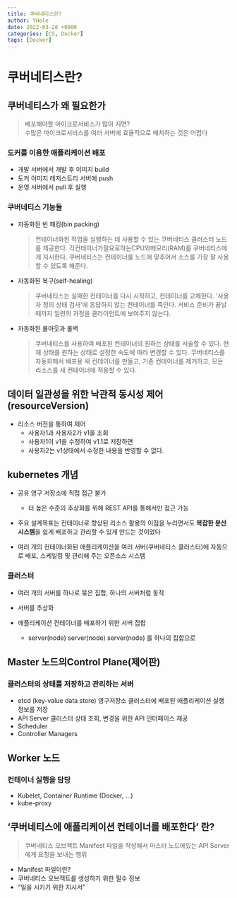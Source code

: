 ```yaml
---
title: 쿠버네티스란?
author: YHole
date: 2022-03-28 +0900
categories: [CS, Docker]
tags: [Docker]
---
```


# 쿠버네티스란?

## 쿠버네티스가 왜 필요한가

> 배포해야할 마이크로서비스가 많아 지면?  
> 수많은 마이크로서비스를 여러 서버에 효율적으로 배치하는 것은 어렵다

### 도커를 이용한 애플리케이션 배포

- 개발 서버에서 개발 후 이미지 build
- 도커 이미지 레지스트리 서버에 push
- 운영 서버에서 pull 후 실행

### 쿠버네티스 기능들

- 자동화된 빈 패킹(bin packing)

  > 컨테이너화된 작업을 실행하는 데 사용할 수 있는
  > 쿠버네티스 클러스터 노드를 제공한다.
  > 각컨테이너가필요로하는CPU와메모리(RAM)를 쿠버네티스에게 지시한다.
  > 쿠버네티스는 컨테이너를 노드에 맞추어서 소스를 가장 잘 사용할 수 있도록 해준다.

- 자동화된 복구(self-healing)

  > 쿠버네티스는 실패한 컨테이너를 다시 시작하고, 컨테이너를 교체한다.
  > '사용자 정의 상태 검사'에 응답하지 않는 컨테이너를 죽인다.
  > 서비스 준비가 끝날 때까지 일련의 과정을 클라이언트에 보여주지 않는다.

- 자동화된 롤아웃과 롤백

  > 쿠버네티스를 사용하여 배포된 컨테이너의 원하는 상태를 서술할 수 있다.
  > 현재 상태를 원하는 상태로 설정한 속도에 따라 변경할 수 있다.
  > 쿠버네티스를 자동화해서 배포용 새 컨테이너를 만들고, 기존 컨테이너를 제거하고, 모든 리소스를 새 컨테이너에 적용할 수 있다.

## 데이터 일관성을 위한 낙관적 동시성 제어(resourceVersion)

- 리소스 버전을 통하여 제어
  - 사용자1과 사용자2가 v1을 조회
  - 사용자1이 v1을 수정하여 v1.1로 저장하면
  - 사용자2는 v1상태에서 수정한 내용을 반영할 수 없다.

## kubernetes 개념

- 공유 영구 저장소에 직접 접근 불가
  - 더 높은 수준의 추상화를 위해 REST API를 통해서만 접근 가능
- 주요 설계목표는 컨테이너로 향상된 리소스 활용의 이점을 누리면서도 **복잡한 분산시스템**을 쉽게 배포하고 관리할 수 있게 만드는 것이었다

- 여러 개의 컨테이너화된 애플리케이션을
  여러 서버(쿠버네티스 클러스터)에 자동으로 배포, 스케일링 및 관리해 주는 오픈소스 시스템

### 클러스터

- 여러 개의 서버를 하나로 묶은 집합, 하나의 서버처럼 동작
- 서버를 추상화

- 애플리케이션 컨테이너를 배포하기 위한 서버 집합
  - server(node) server(node) server(node) 를 하나의 집합으로

## Master 노드의Control Plane(제어판)

### 클러스터의 상태를 저장하고 관리하는 서버

- etcd (key-value data store) 영구저장소
  클러스터에 배포된 애플리케이션 실행 정보를 저장
- API Server
  클러스터 상태 조회, 변경을 위한 API 인터페이스 제공
- Scheduler
- Controller Managers

## Worker 노드

### 컨테이너 실행을 담당

- Kubelet, Container Runtime (Docker, …)
- kube-proxy

## ‘쿠버네티스에 애플리케이션 컨테이너를 배포한다’ 란?

> 쿠버네티스 오브젝트 Manifest 파일을 작성해서
> 마스터 노드에있는 API Server에게 요청을 보내는 행위

- Manifest 파일이란?
- 쿠버네티스 오브젝트를 생성하기 위한 필수 정보
- “일을 시키기 위한 지시서”
